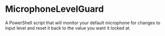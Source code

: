 # MicrophoneLevelGuard
A PowerShell script that will monitor your default microphone for changes to input level and reset it back to the value you want it locked at.
